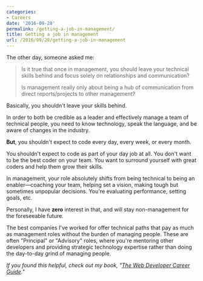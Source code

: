 ```yaml
---
categories:
- Careers
date: '2016-09-28'
permalink: /getting-a-job-in-management/
title: Getting a job in management
url: /2016/09/28/getting-a-job-in-management
---
```


The other day, someone asked me:

> Is it true that once in management, you should leave your technical skills behind and focus solely on relationships and communication?
>
> Is management really only about being a hub of communication from direct reports/projects to other management?

Basically, you shouldn't leave your skills behind.

In order to both be credible as a leader and effectively manage a team of technical people, you need to know technology, speak the language, and be aware of changes in the industry.

**But**, you shouldn't expect to code every day, every week, or every month.

You shouldn't expect to code as part of your day job at all. You don't want to be the best coder on your team. You want to surround yourself with great coders and help them grow their skills.

In management, your role absolutely shifts from being technical to being an enabler—coaching your team, helping set a vision, making tough but sometimes unpopular decisions. You're evaluating performance, setting goals, etc.

Personally, I have **zero** interest in that, and will stay non-management for the foreseeable future.

The best companies I've worked for offer technical paths that pay as much as management roles without the burden of managing people. These are often "Principal" or "Advisory" roles, where you're mentoring other developers and providing strategic technology expertise rather than doing the day-to-day grind of managing people.

*If you found this helpful, check out my book, "[The Web Developer Career Guide](https://gomakethings.com/career-guide/)."*